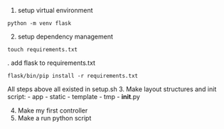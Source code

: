 1. setup virtual environment
```
python -m venv flask
```
2. setup dependency management
```
touch requirements.txt
```
. add flask to requirements.txt
```
flask/bin/pip install -r requirements.txt
```
All steps above all existed in setup.sh
3. Make layout structures and init script:
    - app
        - static
        - template
        - tmp
        - __init__.py

4. Make my first controller
5. Make a run python script 
